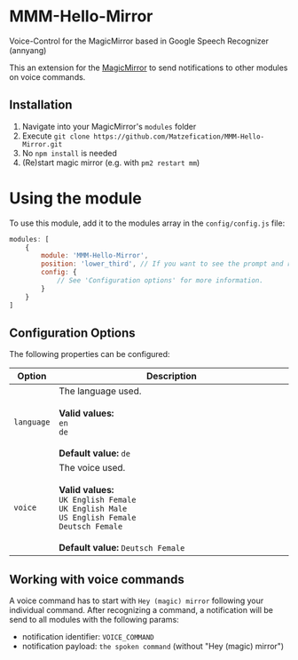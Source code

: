 # MMM-Hello-Mirror
Voice-Control for the MagicMirror based in Google Speech Recognizer (annyang)

This an extension for the [MagicMirror](https://github.com/MichMich/MagicMirror) to send notifications to other modules on voice commands.

## Installation
1. Navigate into your MagicMirror's `modules` folder
2. Execute `git clone https://github.com/Matzefication/MMM-Hello-Mirror.git`
3. No `npm install` is needed
4. (Re)start magic mirror (e.g. with `pm2 restart mm`)

# Using the module
To use this module, add it to the modules array in the `config/config.js` file:

```javascript
modules: [
    {
        module: 'MMM-Hello-Mirror',
        position: 'lower_third', // If you want to see the prompt and recognised speech, omit otherwise
        config: {
            // See 'Configuration options' for more information.
        }
    }
]
```

## Configuration Options
The following properties can be configured:

<table width="100%">
	<thead>
		<tr>
			<th>Option</th>
			<th width="100%">Description</th>
		</tr>
	<thead>
	<tbody>
		<tr>
			<td><code>language</code></td>
			<td>
				The language used.
				<br>
				<br><b>Valid values:</b> 
				<br><code>en</code>
				<br><code>de</code>
				<br>
				<br><b>Default value:</b> <code>de</code>
			</td>
		</tr>
		<tr>
			<td><code>voice</code></td>
			<td>
				The voice used.
				<br>
				<br><b>Valid values:</b> 
				<br><code>UK English Female</code>
				<br><code>UK English Male</code>
				<br><code>US English Female</code>
				<br><code>Deutsch Female</code>
				<br>
				<br><b>Default value:</b> <code>Deutsch Female</code>
			</td>
		</tr>		
	</tbody>
</table>

## Working with voice commands
A voice command has to start with `Hey (magic) mirror` following your individual command. After recognizing a command, a notification will be send to all modules with the following params:

- notification identifier: `VOICE_COMMAND`
- notification payload: `the spoken command` (without "Hey (magic) mirror")
